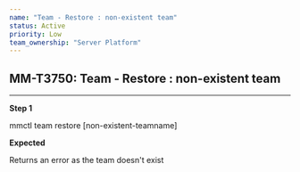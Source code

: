 ```yaml
---
name: "Team - Restore : non-existent team"
status: Active
priority: Low
team_ownership: "Server Platform"
---
```


## MM-T3750: Team - Restore : non-existent team

---

**Step 1**

mmctl team restore \[non-existent-teamname]

**Expected**

Returns an error as the team doesn't exist
